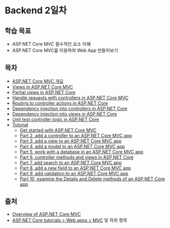 # Backend 2일차

## 학습 목표
 - ASP.NET Core MVC 필수적인 요소 이해
 - ASP.NET Core MVC를 이용하여 Web App 만들어보기

## 목차
 - [ASP.NET Core MVC 개요](./content/01_MVC_Overview.md)
 - [Views in ASP.NET Core MVC](./content/02_View.md)
 - [Partial views in ASP.NET Core](./content/03_Partial_view.md)
 - [Handle requests with controllers in ASP.NET Core MVC](./content/04_Handle_requests_with_controllers_in_ASP.NET_Core_MVC.md)
 - [Routing to controller actions in ASP.NET Core](./content/05_Routing.md)
 - [Dependency injection into controllers in ASP.NET Core](./content/06_DI_Controller.md)
 - [Dependency injection into views in ASP.NET Core](./content/07_DI_View.md)
 - [Unit test controller logic in ASP.NET Core](./content/08_test.md)
 - [Tutorial](./content/09_01_get_started.md)
   - [Get started with ASP.NET Core MVC](./content/09_01_get_started.md)
   - [Part 2, add a controller to an ASP.NET Core MVC app](./content/09_02_add_controller.md)
   - [Part 3, add a view to an ASP.NET Core MVC app](./content/09_03_add_view.md)
   - [Part 4, add a model to an ASP.NET Core MVC app](./content/09_04_add_model.md)
   - [Part 5, work with a database in an ASP.NET Core MVC app](./content/09_05_working_with_sql.md)
   - [Part 6, controller methods and views in ASP.NET Core](./content/09_06_controller_methods_and_views.md)
   - [Part 7, add search to an ASP.NET Core MVC app](./content/09_07_add_search.md)
   - [Part 8, add a new field to an ASP.NET Core MVC app](./content/09_08_add_new_field.md)
   - [Part 9, add validation to an ASP.NET Core MVC app](./content/09_09_add_validation.md)
   - [Part 10, examine the Details and Delete methods of an ASP.NET Core app](./content/09_10_detail_delete.md)

## 출처
 - [Overview of ASP.NET Core MVC](https://learn.microsoft.com/en-us/aspnet/core/mvc/overview?view=aspnetcore-8.0)
 - [ASP.NET Core tutorials > Web apps > MVC](https://learn.microsoft.com/en-us/aspnet/core/tutorials/first-mvc-app/start-mvc?view=aspnetcore-8.0&tabs=visual-studio) 및 하위 항목